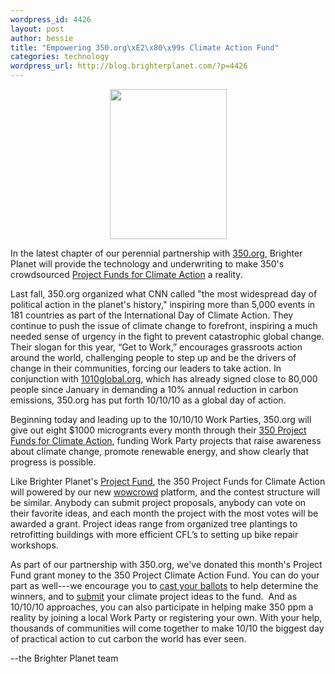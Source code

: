 ```yaml
--- 
wordpress_id: 4426
layout: post
author: bessie
title: "Empowering 350.org\xE2\x80\x99s Climate Action Fund"
categories: technology
wordpress_url: http://blog.brighterplanet.com/?p=4426
---
```

<p style="text-align: center;"></p>
<p style="text-align: center;"></p>
<p style="text-align: center;"><img class="aligncenter" title="image courtesy of 350.org" src="http://farm4.static.flickr.com/3618/3431172845_9dd0d80d25_m.jpg" alt="" width="187" height="240" /></p>
In the latest chapter of our perennial partnership with <a href="file:///C:/Users/Spencer/Desktop/Brighter%20PLanet/350.org">350.org</a>, Brighter Planet will provide the technology and underwriting to make 350's crowdsourced <a href="http://www.350.org/funds">Project Funds for Climate  Action</a> a reality.

Last fall, 350.org organized what CNN called "the most widespread day of political action in the planet's history," inspiring more than 5,000 events in 181 countries as part of the International Day of Climate Action. They continue to push the issue of climate change to forefront, inspiring a much needed sense of urgency in the fight to prevent catastrophic global change. Their slogan for this year, “Get to Work,” encourages grassroots action around the world, challenging people to step up and be the drivers of change in their communities, forcing our leaders to take action. In conjunction with [1010global.org](http://www.1010global.org/), which has already signed close to 80,000 people since January in demanding a 10% annual reduction in carbon emissions, 350.org has put forth 10/10/10 as a global day of action.

Beginning today and leading up to the 10/10/10 Work Parties, 350.org will give out eight $1000 microgrants every month through their <a href="http://www.350.org/funds" target="_blank">350 Project Funds for Climate Action</a>, funding Work Party projects that raise awareness about climate change, promote renewable energy, and show clearly that progress is possible.

Like Brighter Planet's <a href="http://projectfund.brighterplanet.com/">Project Fund</a>, the 350 Project Funds for Climate Action will powered by our new <a href="http://wowcrowd.com/">wowcrowd</a> platform, and the contest structure will be similar. Anybody can submit project proposals, anybody can vote on their favorite ideas, and each month the project with the most votes will be awarded a grant. Project ideas range from organized tree plantings to retrofitting buildings with more efficient CFL’s to setting up bike repair workshops.

As part of our partnership with 350.org, we've donated this month's Project Fund grant money to the 350 Project Climate Action Fund. You can do your part as well---we encourage you to <a href="http://www.350.org/funds">cast your ballots</a> to help determine the winners, and to <a title="Climate Action Fund" href="http://www.350.org/funds" target="_blank">submit</a> your climate  project ideas to the fund.  And as 10/10/10 approaches, you can also participate in helping make 350 ppm a reality by joining a local Work Party or registering your own. With your help, thousands of communities will come together to make 10/10 the biggest day of practical action to cut carbon the world has ever seen.

--the Brighter Planet team
